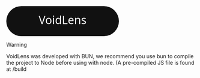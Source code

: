 <svg xmlns="http://www.w3.org/2000/svg" width="300" height="80">
  <rect rx="40" ry="40" width="300" height="80" fill="#111"/>
  <text x="50%" y="50%" dominant-baseline="middle" text-anchor="middle"
        fill="#fff" font-size="30" font-family="Segoe UI, sans-serif">VoidLens</text>
</svg>


> [!WARNING]
> VoidLens was developed with BUN, we recommend you use bun to compile the project to Node before using with node. (A pre-compiled JS file is found at /build
